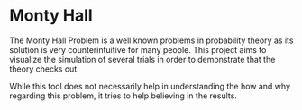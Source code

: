 # Monty Hall
The Monty Hall Problem is a well known problems in probability theory as its solution is very counterintuitive for many people.
This project aims to visualize the simulation of several trials in order to demonstrate that the theory checks out.

While this tool does not necessarily help in understanding the how and why regarding this problem, it tries to help believing in the results.